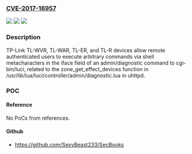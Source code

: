 ### [CVE-2017-16957](https://cve.mitre.org/cgi-bin/cvename.cgi?name=CVE-2017-16957)
![](https://img.shields.io/static/v1?label=Product&message=n%2Fa&color=blue)
![](https://img.shields.io/static/v1?label=Version&message=n%2Fa&color=blue)
![](https://img.shields.io/static/v1?label=Vulnerability&message=n%2Fa&color=brighgreen)

### Description

TP-Link TL-WVR, TL-WAR, TL-ER, and TL-R devices allow remote authenticated users to execute arbitrary commands via shell metacharacters in the iface field of an admin/diagnostic command to cgi-bin/luci, related to the zone_get_effect_devices function in /usr/lib/lua/luci/controller/admin/diagnostic.lua in uhttpd.

### POC

#### Reference
No PoCs from references.

#### Github
- https://github.com/SexyBeast233/SecBooks

